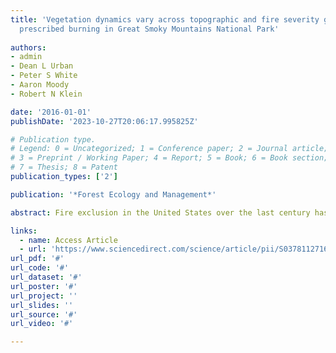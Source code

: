 ```yaml
---
title: 'Vegetation dynamics vary across topographic and fire severity gradients following
  prescribed burning in Great Smoky Mountains National Park'
  
authors:
- admin
- Dean L Urban
- Peter S White
- Aaron Moody
- Robert N Klein

date: '2016-01-01'
publishDate: '2023-10-27T20:06:17.995825Z'

# Publication type.
# Legend: 0 = Uncategorized; 1 = Conference paper; 2 = Journal article;
# 3 = Preprint / Working Paper; 4 = Report; 5 = Book; 6 = Book section;
# 7 = Thesis; 8 = Patent
publication_types: ['2']

publication: '*Forest Ecology and Management*'

abstract: Fire exclusion in the United States over the last century has had major impacts on forest ecosystems and landscapes. Out of a desire to reverse or mitigate the impacts of fire exclusion, some managers conduct prescribed fires meant to mimic the historic ecological role of fire and restore ecosystem properties. In the Southern Appalachians, fire exclusion in pine- and oak-dominated xeric ridge forests has allowed fire-sensitive hardwood species to establish, filling in the canopy and creating shady, moist conditions that are unfavorable for reproduction of fire-dependent pines and oaks. Managers of natural areas use prescribed fire to restore pine and oak dominance, promote pine and oak regeneration, and reduce stand densities. Here, we use multivariate analysis of monitoring data collected before and after 21 fires over 16 years in fire-suppressed xeric pine-oak forests in the Great Smoky Mountains National Park to assess how community composition and structure change after prescribed fire, to what degree changes after fire persist over time, and how the impacts of prescribed fire vary with fire severity and site environment. Fire consistently reduces stand density and shifts plots towards lower shrub cover and higher herbaceous cover. On the other hand, compositional shifts, i.e. changes in relative abundances of species, were highly variable in both magnitude and direction. Fire severity, measured as total fuel reduction and litter and duff reduction, was important for predicting the magnitude of change after fire. The magnitude of fire effects also varied with elevation, likely reflecting variation in local moisture conditions. Our results indicate that while fires do reduce stand density, they have not yet been successful in consistently restoring pine and oak dominance in the canopy. Restoring pine- and oak-dominance in xeric ridge forests in the Southern Appalachians will thus require extended management focus with flexible, adaptive, long-term planning and continued monitoring and research.

links:
  - name: Access Article
  - url: 'https://www.sciencedirect.com/science/article/pii/S0378112716000360'
url_pdf: '#'
url_code: '#'
url_dataset: '#'
url_poster: '#'
url_project: ''
url_slides: ''
url_source: '#'
url_video: '#'

---
```

